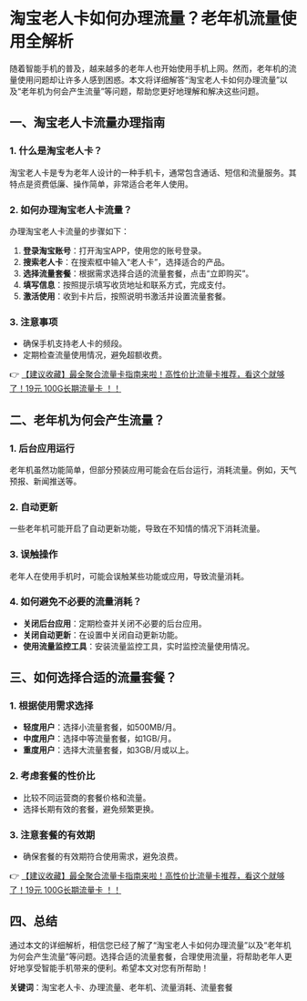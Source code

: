 # 淘宝老人卡如何办理流量？老年机流量使用全解析

随着智能手机的普及，越来越多的老年人也开始使用手机上网。然而，老年机的流量使用问题却让许多人感到困惑。本文将详细解答“淘宝老人卡如何办理流量”以及“老年机为何会产生流量”等问题，帮助您更好地理解和解决这些问题。

## 一、淘宝老人卡流量办理指南

### 1. 什么是淘宝老人卡？
淘宝老人卡是专为老年人设计的一种手机卡，通常包含通话、短信和流量服务。其特点是资费低廉、操作简单，非常适合老年人使用。

### 2. 如何办理淘宝老人卡流量？
办理淘宝老人卡流量的步骤如下：
1. **登录淘宝账号**：打开淘宝APP，使用您的账号登录。
2. **搜索老人卡**：在搜索框中输入“老人卡”，选择适合的产品。
3. **选择流量套餐**：根据需求选择合适的流量套餐，点击“立即购买”。
4. **填写信息**：按照提示填写收货地址和联系方式，完成支付。
5. **激活使用**：收到卡片后，按照说明书激活并设置流量套餐。

### 3. 注意事项
- 确保手机支持老人卡的频段。
- 定期检查流量使用情况，避免超额收费。

👉 [【建议收藏】最全聚合流量卡指南来啦！高性价比流量卡推荐，看这个就够了！19元 100G长期流量卡 ！！](https://bit.ly/Liuliangka)

## 二、老年机为何会产生流量？

### 1. 后台应用运行
老年机虽然功能简单，但部分预装应用可能会在后台运行，消耗流量。例如，天气预报、新闻推送等。

### 2. 自动更新
一些老年机可能开启了自动更新功能，导致在不知情的情况下消耗流量。

### 3. 误触操作
老年人在使用手机时，可能会误触某些功能或应用，导致流量消耗。

### 4. 如何避免不必要的流量消耗？
- **关闭后台应用**：定期检查并关闭不必要的后台应用。
- **关闭自动更新**：在设置中关闭自动更新功能。
- **使用流量监控工具**：安装流量监控工具，实时监控流量使用情况。

## 三、如何选择合适的流量套餐？

### 1. 根据使用需求选择
- **轻度用户**：选择小流量套餐，如500MB/月。
- **中度用户**：选择中等流量套餐，如1GB/月。
- **重度用户**：选择大流量套餐，如3GB/月或以上。

### 2. 考虑套餐的性价比
- 比较不同运营商的套餐价格和流量。
- 选择长期有效的套餐，避免频繁更换。

### 3. 注意套餐的有效期
- 确保套餐的有效期符合使用需求，避免浪费。

👉 [【建议收藏】最全聚合流量卡指南来啦！高性价比流量卡推荐，看这个就够了！19元 100G长期流量卡 ！！](https://bit.ly/Liuliangka)

## 四、总结

通过本文的详细解析，相信您已经了解了“淘宝老人卡如何办理流量”以及“老年机为何会产生流量”等问题。选择合适的流量套餐，合理使用流量，将帮助老年人更好地享受智能手机带来的便利。希望本文对您有所帮助！

**关键词**：淘宝老人卡、办理流量、老年机、流量消耗、流量套餐